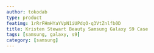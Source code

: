 ```yaml
---
author: tokodab
type: product
featimg: 1rRrFHmHYaYVpN1iUPdqO-q3VtZnlfb0D
title: Kristen Stewart Beauty Samsung Galaxy S9 Case
tags: [samsung, galaxy, s9]
category: [samsung]
---
```

